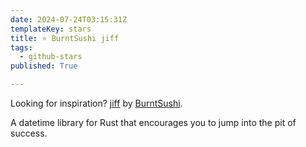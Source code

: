 ```yaml
---
date: 2024-07-24T03:15:31Z
templateKey: stars
title: ⭐ BurntSushi jiff
tags:
  - github-stars
published: True

---
```


Looking for inspiration? [jiff](https://github.com/BurntSushi/jiff) by [BurntSushi](https://github.com/BurntSushi).

A datetime library for Rust that encourages you to jump into the pit of success.
